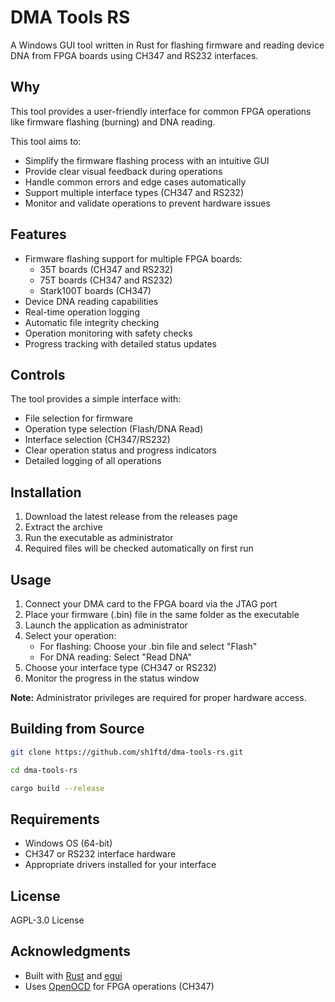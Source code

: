 # DMA Tools RS

A Windows GUI tool written in Rust for flashing firmware and reading device DNA from FPGA boards using CH347 and RS232 interfaces.

## Why

This tool provides a user-friendly interface for common FPGA operations like firmware flashing (burning) and DNA reading.

This tool aims to:

- Simplify the firmware flashing process with an intuitive GUI
- Provide clear visual feedback during operations
- Handle common errors and edge cases automatically
- Support multiple interface types (CH347 and RS232)
- Monitor and validate operations to prevent hardware issues

## Features

- Firmware flashing support for multiple FPGA boards:
  - 35T boards (CH347 and RS232)
  - 75T boards (CH347 and RS232)
  - Stark100T boards (CH347)
- Device DNA reading capabilities
- Real-time operation logging
- Automatic file integrity checking
- Operation monitoring with safety checks
- Progress tracking with detailed status updates

## Controls

The tool provides a simple interface with:

- File selection for firmware
- Operation type selection (Flash/DNA Read)
- Interface selection (CH347/RS232)
- Clear operation status and progress indicators
- Detailed logging of all operations

## Installation

1. Download the latest release from the releases page
2. Extract the archive
3. Run the executable as administrator
4. Required files will be checked automatically on first run

## Usage

1. Connect your DMA card to the FPGA board via the JTAG port
2. Place your firmware (.bin) file in the same folder as the executable
3. Launch the application as administrator
4. Select your operation:
   - For flashing: Choose your .bin file and select "Flash"
   - For DNA reading: Select "Read DNA"
5. Choose your interface type (CH347 or RS232)
6. Monitor the progress in the status window

**Note:** Administrator privileges are required for proper hardware access.

## Building from Source

```bash
git clone https://github.com/sh1ftd/dma-tools-rs.git
```

```bash
cd dma-tools-rs
```

```bash
cargo build --release
```

## Requirements

- Windows OS (64-bit)
- CH347 or RS232 interface hardware
- Appropriate drivers installed for your interface

## License

AGPL-3.0 License

## Acknowledgments

- Built with [Rust](https://www.rust-lang.org/) and [egui](https://github.com/emilk/egui)
- Uses [OpenOCD](https://openocd.org/) for FPGA operations (CH347)
